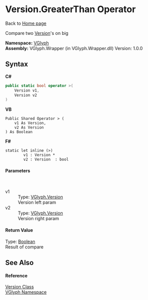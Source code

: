 # Version.GreaterThan Operator 
Back to <a href="Home.md">Home page</a> 

Compare two <a href="T_VGlyph_Version.md">Version</a>'s on big

**Namespace:**&nbsp;<a href="N_VGlyph.md">VGlyph</a><br />**Assembly:**&nbsp;VGlyph.Wrapper (in VGlyph.Wrapper.dll) Version: 1.0.0

## Syntax

**C#**<br />
``` C#
public static bool operator >(
	Version v1,
	Version v2
)
```

**VB**<br />
``` VB
Public Shared Operator > ( 
	v1 As Version,
	v2 As Version
) As Boolean
```

**F#**<br />
``` F#
static let inline (>)
        v1 : Version * 
        v2 : Version  : bool
```


#### Parameters
&nbsp;<dl><dt>v1</dt><dd>Type: <a href="T_VGlyph_Version.md">VGlyph.Version</a><br />Version left param</dd><dt>v2</dt><dd>Type: <a href="T_VGlyph_Version.md">VGlyph.Version</a><br />Version right param</dd></dl>

#### Return Value
Type: <a href="http://msdn2.microsoft.com/en-us/library/a28wyd50" target="_blank">Boolean</a><br />Result of compare

## See Also


#### Reference
<a href="T_VGlyph_Version.md">Version Class</a><br /><a href="N_VGlyph.md">VGlyph Namespace</a><br />